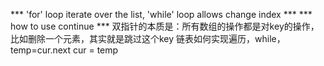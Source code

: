 *** 'for' loop iterate over the list, 'while' loop allows change index ***
*** how to use continue ***
双指针的本质是：所有数组的操作都是对key的操作，比如删除一个元素，其实就是跳过这个key
链表如何实现遍历，while， temp=cur.next cur = temp
